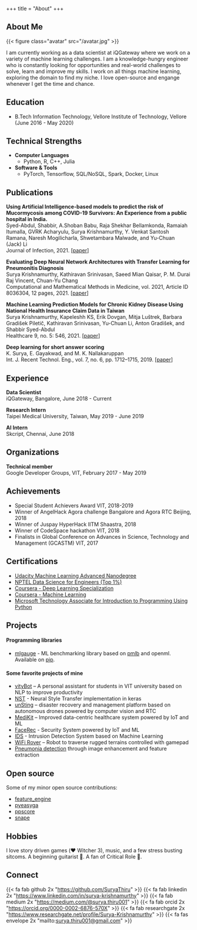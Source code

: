 +++
title = "About"
+++

## About Me

{{< figure class="avatar" src="/avatar.jpg" >}}


I am currently working as a data scientist at iQGateway where we work on a variety of machine learning challenges. I am a knowledge-hungry engineer who is constantly looking for opportunities and real-world challenges to solve, learn and improve my skills. I work on all things machine learning, exploring the domain to find my niche. I love open-source and engange whenever I get the time and chance.

## Education

* B.Tech Information Technology, Vellore Institute of Technology, Vellore  (June 2016 - May 2020)

## Technical Strengths

* **Computer Languages**
    * Python, R, C++, Julia
* **Software & Tools**
    * PyTorch, Tensorflow, SQL/NoSQL, Spark, Docker, Linux

## Publications

**Using Artificial Intelligence-based models to predict the risk of Mucormycosis among COVID-19 Survivors: An Experience from a public hospital in India.** \
Syed-Abdul, Shabbir, A.Shoban Babu, Raja Shekhar Bellamkonda, Ramaiah Itumalla, GVRK Acharyulu, Surya Krishnamurthy, Y. Venkat Santosh Ramana, Naresh Mogilicharla, Shwetambara Malwade, and Yu-Chuan (Jack) Li \
Journal of Infection, 2021.  [[paper](https://www.journalofinfection.com/article/S0163-4453(21)00639-3/fulltext)]

**Evaluating Deep Neural Network Architectures with Transfer Learning for Pneumonitis Diagnosis** \
Surya Krishnamurthy, Kathiravan Srinivasan, Saeed Mian Qaisar, P. M. Durai Raj Vincent, Chuan-Yu Chang \
Computational and Mathematical Methods in Medicine, vol. 2021, Article ID 8036304, 12 pages, 2021.  [[paper](https://www.hindawi.com/journals/cmmm/2021/8036304/)]

**Machine Learning Prediction Models for Chronic Kidney Disease Using National Health Insurance Claim Data in Taiwan** \
Surya Krishnamurthy, Kapeleshh KS, Erik Dovgan, Mitja Luštrek, Barbara Gradišek Piletič, Kathiravan Srinivasan, Yu-Chuan Li, Anton Gradišek, and Shabbir Syed-Abdul \
Healthcare 9, no. 5: 546, 2021.  [[paper](https://www.mdpi.com/2227-9032/9/5/546)]

**Deep learning for short answer scoring** \
K. Surya, E. Gayakwad, and M. K. Nallakaruppan \
Int. J. Recent Technol. Eng., vol. 7, no. 6, pp. 1712–1715, 2019.  [[paper](https://www.ijrte.org/wp-content/uploads/papers/v7i6/F2253037619.pdf)]


## Experience

**Data Scientist** \
iQGateway, Bangalore, June 2018 - Current

**Research Intern** \
Taipei Medical University, Taiwan, May 2019 - June 2019

**AI Intern** \
Skcript, Chennai, June 2018

## Organizations

**Technical member** \
Google Developer Groups, VIT, February 2017 - May 2019

## Achievements

* Special Student Achievers Award VIT, 2018-2019
* Winner of AngelHack Agora challenge Bangalore and Agora RTC Beijing, 2018
* Winner of Juspay HyperHack IITM Shaastra, 2018
* Winner of CodeSpace hackathon VIT, 2018
* Finalists in Global Conference on Advances in Science, Technology and Management (GCASTM) VIT, 2017

## Certifications

* [Udacity Machine Learning Advanced Nanodegree](https://confirm.udacity.com/UWD2SEA7)
* [NPTEL Data Science for Engineers (Top 1%)](https://drive.google.com/file/d/1KcKuhs0u4pzx1DUvso2M1E-wuF1xhvP-/view)
* [Coursera - Deep Learning Specialization](https://www.coursera.org/account/accomplishments/specialization/Y3VSJVYQF9U4)
* [Coursera - Machine Learning](https://www.coursera.org/account/accomplishments/verify/7VWHPQFRVAZJ)
* [Microsoft Technology Associate for Introduction to Programming Using Python](https://portal.certiport.com/Portal/Pages/PrintTranscriptInfo.aspx?action=Cert&id=395&cvid=VR13klT+u7p5/GVjPh83RQ==)

## Projects

#### Programming libraries

* [mlgauge](https://github.com/SuryaThiru/mlgauge) - ML benchmarking library based on [pmlb](https://github.com/EpistasisLab/pmlb) and openml. Available on [pip](https://pypi.org/project/mlgauge/).

#### Some favorite projects of mine

* [vityBot](https://github.com/GDGVIT/vityBot) – A personal assistant for students in VIT university based on NLP to improve productivity
* [NST](https://github.com/SuryaThiru/Neural-style-transfer) - Neural Style Transfer implementation in keras
* [unSting](https://github.com/samyak-jain/angelhack) – disaster recovery and management platform based on autonomous drones powered by computer vision and RTC
* [MediKit](https://github.com/apuayush/sm_medikit) – Improved data-centric healthcare system powered by IoT and ML
* [FaceRec](https://github.com/SuryaThiru/IoT-faceRec-security-system) - Security System powered by IoT and ML
* [IDS](https://github.com/SuryaThiru/Intrusion-detection-system) - Intrusion Detection System based on Machine Learning
* [WiFi Rover](https://github.com/SuryaThiru/ISC-bot) – Robot to traverse rugged terrains controlled with gamepad
* [Pneumonia detection](https://github.com/SuryaThiru/Pneumonia-detection) through image enhancement and feature extraction

## Open source

Some of my minor open source contributions:

* [feature_engine](https://github.com/solegalli/feature_engine/)
* [pyeasyga](https://github.com/remiomosowon/pyeasyga)
* [ppscore](https://github.com/8080labs/ppscore)
* [snape](https://github.com/mbernico/snape)

## Hobbies

I love story driven games (❤️ Witcher 3), music, and a few stress busting sitcoms. A beginning guitarist 🎸. A fan of Critical Role 🎲.

## Connect

{{< fa fab github 2x "https://github.com/SuryaThiru" >}}
{{< fa fab linkedin 2x "https://www.linkedin.com/in/surya-krishnamurthy" >}}
{{< fa fab medium 2x "https://medium.com/@surya.thiru001" >}}
{{< fa fab orcid 2x "https://orcid.org/0000-0002-6876-570X" >}}
{{< fa fab researchgate 2x "https://www.researchgate.net/profile/Surya-Krishnamurthy" >}}
{{< fa fas envelope 2x "mailto:surya.thiru001@gmail.com" >}}
